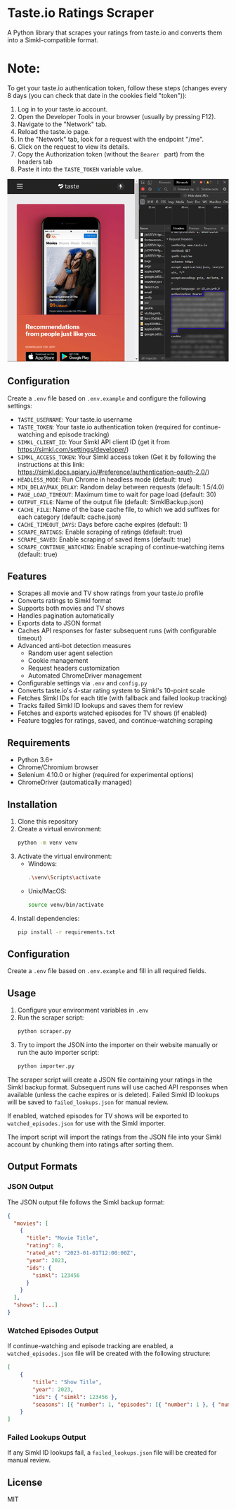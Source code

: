 # Taste.io Ratings Scraper

A Python library that scrapes your ratings from taste.io and converts them into a Simkl-compatible format.

# Note:

To get your taste.io authentication token, follow these steps (changes every 8 days (you can check that date in the
cookies field "token")):

1. Log in to your taste.io account.
2. Open the Developer Tools in your browser (usually by pressing F12).
3. Navigate to the "Network" tab.
4. Reload the taste.io page.
5. In the "Network" tab, look for a request with the endpoint "/me".
6. Click on the request to view its details.
7. Copy the Authorization token (without the `Bearer ` part) from the headers tab
8. Paste it into the `TASTE_TOKEN` variable value.

![Chrome Example](/images/taste-chrome-example.png)

## Configuration

Create a `.env` file based on `.env.example` and configure the following settings:

- `TASTE_USERNAME`: Your taste.io username
- `TASTE_TOKEN`: Your taste.io authentication token (required for continue-watching and episode tracking)
- `SIMKL_CLIENT_ID`: Your Simkl API client ID (get it from https://simkl.com/settings/developer/)
- `SIMKL_ACCESS_TOKEN`: Your Simkl access token (Get it by following the instructions at this link:
  https://simkl.docs.apiary.io/#reference/authentication-oauth-2.0/)
- `HEADLESS_MODE`: Run Chrome in headless mode (default: true)
- `MIN_DELAY`/`MAX_DELAY`: Random delay between requests (default: 1.5/4.0)
- `PAGE_LOAD_TIMEOUT`: Maximum time to wait for page load (default: 30)
- `OUTPUT_FILE`: Name of the output file (default: SimklBackup.json)
- `CACHE_FILE`: Name of the base cache file, to which we add suffixes for each category (default: cache.json)
- `CACHE_TIMEOUT_DAYS`: Days before cache expires (default: 1)
- `SCRAPE_RATINGS`: Enable scraping of ratings (default: true)
- `SCRAPE_SAVED`: Enable scraping of saved items (default: true)
- `SCRAPE_CONTINUE_WATCHING`: Enable scraping of continue-watching items (default: true)

## Features

- Scrapes all movie and TV show ratings from your taste.io profile
- Converts ratings to Simkl format
- Supports both movies and TV shows
- Handles pagination automatically
- Exports data to JSON format
- Caches API responses for faster subsequent runs (with configurable timeout)
- Advanced anti-bot detection measures
  - Random user agent selection
  - Cookie management
  - Request headers customization
  - Automated ChromeDriver management
- Configurable settings via `.env` and `config.py`
- Converts taste.io's 4-star rating system to Simkl's 10-point scale
- Fetches Simkl IDs for each title (with fallback and failed lookup tracking)
- Tracks failed Simkl ID lookups and saves them for review
- Fetches and exports watched episodes for TV shows (if enabled)
- Feature toggles for ratings, saved, and continue-watching scraping

## Requirements

- Python 3.6+
- Chrome/Chromium browser
- Selenium 4.10.0 or higher (required for experimental options)
- ChromeDriver (automatically managed)

## Installation

1. Clone this repository
2. Create a virtual environment:
   ```bash
   python -m venv venv
   ```
3. Activate the virtual environment:
   - Windows:
     ```bash
     .\venv\Scripts\activate
     ```
   - Unix/MacOS:
     ```bash
     source venv/bin/activate
     ```
4. Install dependencies:
   ```bash
   pip install -r requirements.txt
   ```

## Configuration

Create a `.env` file based on `.env.example` and fill in all required fields.

## Usage

1. Configure your environment variables in `.env`
2. Run the scraper script:
   ```bash
   python scraper.py
   ```
3. Try to import the JSON into the importer on their website manually or run the auto importer script:
   ```bash
   python importer.py
   ```

The scraper script will create a JSON file containing your ratings in the Simkl backup format. Subsequent runs will use
cached API responses when available (unless the cache expires or is deleted). Failed Simkl ID lookups will be saved to
`failed_lookups.json` for manual review.

If enabled, watched episodes for TV shows will be exported to `watched_episodes.json` for use with the Simkl importer.

The import script will import the ratings from the JSON file into your Simkl account by chunking them into ratings after
sorting them.

## Output Formats

### JSON Output

The JSON output file follows the Simkl backup format:

```json
{
  "movies": [
    {
      "title": "Movie Title",
      "rating": 8,
      "rated_at": "2023-01-01T12:00:00Z",
      "year": 2023,
      "ids": {
        "simkl": 123456
      }
    }
  ],
  "shows": [...]
}
```

### Watched Episodes Output

If continue-watching and episode tracking are enabled, a `watched_episodes.json` file will be created with the following
structure:

```json
[
	{
		"title": "Show Title",
		"year": 2023,
		"ids": { "simkl": 123456 },
		"seasons": [{ "number": 1, "episodes": [{ "number": 1 }, { "number": 2 }] }]
	}
]
```

### Failed Lookups Output

If any Simkl ID lookups fail, a `failed_lookups.json` file will be created for manual review.

## License

MIT
